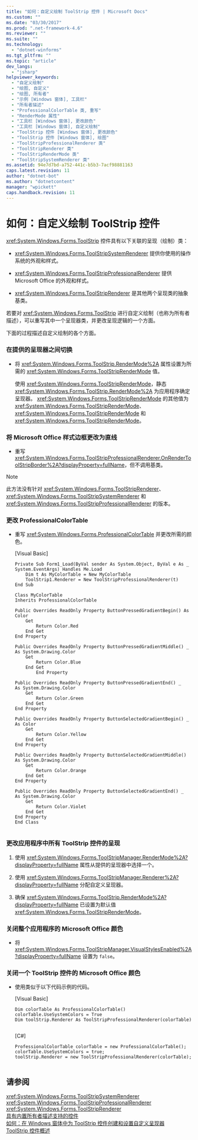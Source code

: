 ```yaml
---
title: "如何：自定义绘制 ToolStrip 控件 | Microsoft Docs"
ms.custom: ""
ms.date: "03/30/2017"
ms.prod: ".net-framework-4.6"
ms.reviewer: ""
ms.suite: ""
ms.technology: 
  - "dotnet-winforms"
ms.tgt_pltfrm: ""
ms.topic: "article"
dev_langs: 
  - "jsharp"
helpviewer_keywords: 
  - "自定义绘制"
  - "绘图, 自定义"
  - "绘图, 所有者"
  - "示例 [Windows 窗体], 工具栏"
  - "所有者描述"
  - "ProfessionalColorTable 类, 重写"
  - "RenderMode 属性"
  - "工具栏 [Windows 窗体], 更改颜色"
  - "工具栏 [Windows 窗体], 自定义绘制"
  - "ToolStrip 控件 [Windows 窗体], 更改颜色"
  - "ToolStrip 控件 [Windows 窗体], 绘图"
  - "ToolStripProfessionalRenderer 类"
  - "ToolStripRenderer 类"
  - "ToolStripRenderMode 类"
  - "ToolStripSystemRenderer 类"
ms.assetid: 94e7d7bd-a752-441c-b5b3-7acf98881163
caps.latest.revision: 11
author: "dotnet-bot"
ms.author: "dotnetcontent"
manager: "wpickett"
caps.handback.revision: 11
---
```

# 如何：自定义绘制 ToolStrip 控件
<xref:System.Windows.Forms.ToolStrip> 控件具有以下关联的呈现（绘制）类：  
  
-   <xref:System.Windows.Forms.ToolStripSystemRenderer> 提供你使用的操作系统的外观和样式。  
  
-   <xref:System.Windows.Forms.ToolStripProfessionalRenderer> 提供 Microsoft Office 的外观和样式。  
  
-   <xref:System.Windows.Forms.ToolStripRenderer> 是其他两个呈现类的抽象基类。  
  
 若要对 <xref:System.Windows.Forms.ToolStrip> 进行自定义绘制（也称为所有者描述），可以重写其中一个呈现器类，并更改呈现逻辑的一个方面。  
  
 下面的过程描述自定义绘制的各个方面。  
  
### 在提供的呈现器之间切换  
  
-   将 <xref:System.Windows.Forms.ToolStrip.RenderMode%2A> 属性设置为所需的 <xref:System.Windows.Forms.ToolStripRenderMode> 值。  
  
     使用 <xref:System.Windows.Forms.ToolStripRenderMode>，静态 <xref:System.Windows.Forms.ToolStrip.RenderMode%2A> 为应用程序确定呈现器。  <xref:System.Windows.Forms.ToolStripRenderMode> 的其他值为 <xref:System.Windows.Forms.ToolStripRenderMode>、<xref:System.Windows.Forms.ToolStripRenderMode> 和 <xref:System.Windows.Forms.ToolStripRenderMode>。  
  
### 将 Microsoft Office 样式边框更改为直线  
  
-   重写 <xref:System.Windows.Forms.ToolStripProfessionalRenderer.OnRenderToolStripBorder%2A?displayProperty=fullName>，但不调用基类。  
  
> [!NOTE]
>  此方法没有针对 <xref:System.Windows.Forms.ToolStripRenderer>、<xref:System.Windows.Forms.ToolStripSystemRenderer> 和 <xref:System.Windows.Forms.ToolStripProfessionalRenderer> 的版本。  
  
### 更改 ProfessionalColorTable  
  
-   重写 <xref:System.Windows.Forms.ProfessionalColorTable> 并更改所需的颜色。  
  
     \[Visual Basic\]  
  
    ```  
    Private Sub Form1_Load(ByVal sender As System.Object, ByVal e As _  
    System.EventArgs) Handles Me.Load  
        Dim t As MyColorTable = New MyColorTable  
        ToolStrip1.Renderer = New ToolStripProfessionalRenderer(t)  
    End Sub  
  
    Class MyColorTable   
    Inherits ProfessionalColorTable  
  
    Public Overrides ReadOnly Property ButtonPressedGradientBegin() As Color  
        Get  
            Return Color.Red  
        End Get  
    End Property  
  
    Public Overrides ReadOnly Property ButtonPressedGradientMiddle() _  
    As System.Drawing.Color  
        Get  
            Return Color.Blue  
        End Get  
            End Property  
  
    Public Overrides ReadOnly Property ButtonPressedGradientEnd() _  
    As System.Drawing.Color  
        Get  
            Return Color.Green  
        End Get  
    End Property  
  
    Public Overrides ReadOnly Property ButtonSelectedGradientBegin() _  
    As Color  
        Get  
            Return Color.Yellow  
        End Get  
    End Property  
  
    Public Overrides ReadOnly Property ButtonSelectedGradientMiddle() As System.Drawing.Color  
        Get  
            Return Color.Orange  
        End Get  
    End Property  
  
    Public Overrides ReadOnly Property ButtonSelectedGradientEnd() _  
    As System.Drawing.Color  
        Get  
            Return Color.Violet  
        End Get  
    End Property  
    End Class  
  
    ```  
  
### 更改应用程序中所有 ToolStrip 控件的呈现  
  
1.  使用 <xref:System.Windows.Forms.ToolStripManager.RenderMode%2A?displayProperty=fullName> 属性从提供的呈现器中选择一个。  
  
2.  使用 <xref:System.Windows.Forms.ToolStripManager.Renderer%2A?displayProperty=fullName> 分配自定义呈现器。  
  
3.  确保 <xref:System.Windows.Forms.ToolStrip.RenderMode%2A?displayProperty=fullName> 已设置为默认值 <xref:System.Windows.Forms.ToolStripRenderMode>。  
  
### 关闭整个应用程序的 Microsoft Office 颜色  
  
-   将 <xref:System.Windows.Forms.ToolStripManager.VisualStylesEnabled%2A?displayProperty=fullName> 设置为 `false`。  
  
### 关闭一个 ToolStrip 控件的 Microsoft Office 颜色  
  
-   使用类似于以下代码示例的代码。  
  
     \[Visual Basic\]  
  
    ```  
    Dim colorTable As ProfessionalColorTable()  
    colorTable.UseSystemColors = True  
    Dim toolStrip.Renderer As ToolStripProfessionalRenderer(colorTable)  
  
    ```  
  
     \[C\#\]  
  
    ```  
    ProfessionalColorTable colorTable = new ProfessionalColorTable();  
    colorTable.UseSystemColors = true;  
    toolStrip.Renderer = new ToolStripProfessionalRenderer(colorTable);  
  
    ```  
  
## 请参阅  
 <xref:System.Windows.Forms.ToolStripSystemRenderer>   
 <xref:System.Windows.Forms.ToolStripProfessionalRenderer>   
 <xref:System.Windows.Forms.ToolStripRenderer>   
 [具有内置所有者描述支持的控件](../../../../docs/framework/winforms/controls/controls-with-built-in-owner-drawing-support.md)   
 [如何：在 Windows 窗体中为 ToolStrip 控件创建和设置自定义呈现器](../../../../docs/framework/winforms/controls/create-and-set-a-custom-renderer-for-the-toolstrip-control-in-wf.md)   
 [ToolStrip 控件概述](../../../../docs/framework/winforms/controls/toolstrip-control-overview-windows-forms.md)